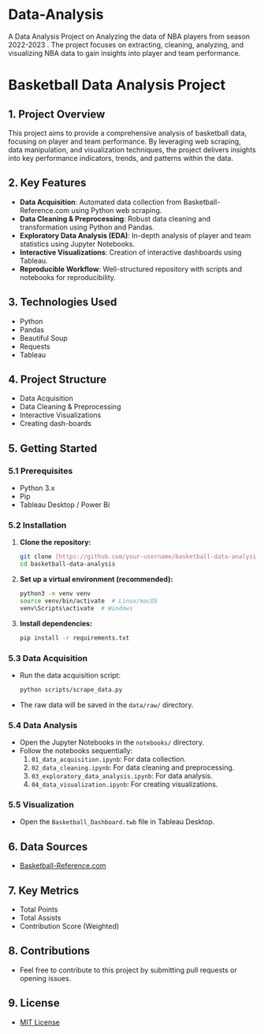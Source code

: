 # Data-Analysis
A Data Analysis Project on Analyzing the data of NBA players from season 2022-2023 . The project focuses on extracting, cleaning, analyzing, and visualizing NBA data to gain insights into player and team performance.

# Basketball Data Analysis Project

## 1. Project Overview
This project aims to provide a comprehensive analysis of basketball data, focusing on player and team performance. By leveraging web scraping, data manipulation, and visualization techniques, the project delivers insights into key performance indicators, trends, and patterns within the data.

## 2. Key Features
* **Data Acquisition**: Automated data collection from Basketball-Reference.com using Python web scraping.
* **Data Cleaning & Preprocessing**: Robust data cleaning and transformation using Python and Pandas.
* **Exploratory Data Analysis (EDA)**: In-depth analysis of player and team statistics using Jupyter Notebooks.
* **Interactive Visualizations**: Creation of interactive dashboards using Tableau.
* **Reproducible Workflow**: Well-structured repository with scripts and notebooks for reproducibility.

## 3. Technologies Used
* Python
* Pandas
* Beautiful Soup
* Requests
* Tableau

## 4. Project Structure
* Data Acquisition
* Data Cleaning & Preprocessing
* Interactive Visualizations
* Creating dash-boards

## 5. Getting Started

### 5.1 Prerequisites
* Python 3.x
* Pip
* Tableau Desktop / Power Bi

### 5.2 Installation

1.  **Clone the repository:**
    ```bash
    git clone [https://github.com/your-username/basketball-data-analysis.git](https://www.google.com/search?q=https://github.com/your-username/basketball-data-analysis.git)
    cd basketball-data-analysis
    ```
2.  **Set up a virtual environment (recommended):**
    ```bash
    python3 -m venv venv
    source venv/bin/activate  # Linux/macOS
    venv\Scripts\activate  # Windows
    ```
3.  **Install dependencies:**
    ```bash
    pip install -r requirements.txt
    ```

### 5.3 Data Acquisition
* Run the data acquisition script:
    ```bash
    python scripts/scrape_data.py
    ```
* The raw data will be saved in the `data/raw/` directory.

### 5.4 Data Analysis
* Open the Jupyter Notebooks in the `notebooks/` directory.
* Follow the notebooks sequentially:
    1.  `01_data_acquisition.ipynb`: For data collection.
    2.  `02_data_cleaning.ipynb`: For data cleaning and preprocessing.
    3.  `03_exploratory_data_analysis.ipynb`: For data analysis.
    4.  `04_data_visualization.ipynb`: For creating visualizations.

### 5.5 Visualization
* Open the `Basketball_Dashboard.twb` file in Tableau Desktop.

## 6. Data Sources
* [Basketball-Reference.com](https://www.basketball-reference.com/)

## 7. Key Metrics
* Total Points
* Total Assists
* Contribution Score (Weighted)

## 8. Contributions
* Feel free to contribute to this project by submitting pull requests or opening issues.

## 9. License
* [MIT License](LICENSE)
